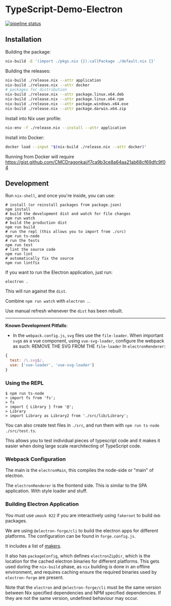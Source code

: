 # TypeScript-Demo-Electron

[![pipeline status](https://gitlab.com/MatrixAI/open-source/TypeScript-Demo-Electron/badges/master/pipeline.svg)](https://gitlab.com/MatrixAI/open-source/TypeScript-Demo-Electron/commits/master)

## Installation

Building the package:

```sh
nix-build -E '(import ./pkgs.nix {}).callPackage ./default.nix {}'
```

Building the releases:

```sh
nix-build ./release.nix --attr application
nix-build ./release.nix --attr docker
# packages for distribution
nix-build ./release.nix --attr package.linux.x64.deb
nix-build ./release.nix --attr package.linux.x64.rpm
nix-build ./release.nix --attr package.windows.x64.exe
nix-build ./release.nix --attr package.darwin.x64.zip
```

Install into Nix user profile:

```sh
nix-env -f ./release.nix --install --attr application
```

Install into Docker:

```sh
docker load --input "$(nix-build ./release.nix --attr docker)"
```

Running from Docker will require https://gist.github.com/CMCDragonkai/f7ca9b3ce8a64aa21ab68cf69dfc9f04

## Development

Run `nix-shell`, and once you're inside, you can use:

```
# install (or reinstall packages from package.json)
npm install
# build the development dist and watch for file changes
npm run watch
# build the production dist
npm run build
# run the repl (this allows you to import from ./src)
npm run ts-node
# run the tests
npm run test
# lint the source code
npm run lint
# automatically fix the source
npm run lintfix
```

If you want to run the Electron application, just run:

```
electron .
```

This will run against the `dist`.

Combine `npm run watch` with `electron .`.

Use manual refresh whenever the `dist` has been rebuilt.

---
**Known Development Pitfalls**:
* In the `webpack.config.js`, `svg` files use the `file-loader`. When important `svg`s as a vue component, using `vue-svg-loader`, configure the webpack as such:
REMOVE THE SVG FROM THE `file-loader`
In `electronRenderer`:
```js
{
  test: /\.svg$/,
  use: ['vue-loader', 'vue-svg-loader']
}
```

### Using the REPL

```
$ npm run ts-node
> import fs from 'fs';
> fs
> import { Library } from '@';
> Library
> import Library as Library2 from './src/lib/Library';
```

You can also create test files in `./src`, and run them with `npm run ts-node ./src/test.ts`.

This allows you to test individual pieces of typescript code and it makes it easier when doing large scale rearchitecting of TypeScript code.

### Webpack Configuration

The main is the `electronMain`, this compiles the node-side or "main" of electron.

The `electronRenderer` is the frontend side. This is similar to the SPA application. With style loader and stuff.

### Building Electron Application

You must use `umask 022` if you are interactively using `fakeroot` to build `deb` packages.

We are using `@electron-forge/cli` to build the electron apps for different platforms. The configuration can be found in `forge.config.js`.

It includes a list of [makers](https://www.electronforge.io/config/makers).

It also has `packageConfig`, which defines `electronZipDir`, which is the location for the cached electron binaries for different platforms. This gets used during the `nix-build` phase, as `nix` building is done in an offline environment, and requires caching ensure the required binaries used by `electron-forge` are present.

Note that the `electron` and `@electron-forge/cli` must be the same version between Nix specified dependencies and NPM specified dependencies. If they are not the same version, undefined behaviour may occur.

